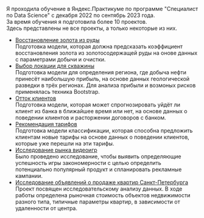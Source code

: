 Я проходила обучение в Яндекс.Практикуме по программе "Специалист по Data Science" с декабря 2022 по сентябрь 2023 года.  
За время обучения я подготовила более 10 проектов.    
Здесь представлены не все проекты, а только некоторые из них.   
- [Восстановление золота из руды](gold_recovery)  
Подготовка модели, которая должна предсказать коэффициент восстановления золота из золотосодержащей руды на онове данных с параметрами добычи и очистки. 
- [Выбор локации для скважины](well_location)  
Подготовка модели для определения региона, где добыча нефти принесёт наибольшую прибыль, на основе данных геологической разведки в трёх регионах. Для анализа прибыли и возмоных рисков применялась техника Bootstrap.    
- [Отток клиентов](customer_churn)    
Подготовка модели, которая может спрогнозировать уйдёт ли клиент из банка в ближайшее время или нет, на основе данных о поведении клиентов и расторжении договоров с банком.  
- [Рекомендация тарифов](tarif_mobile)      
Подготовка модели классификации, которая способна предложить клиентам новые тарифы на основе данных о поведении клиентов, которые уже перешли на эти тарифы.  
- [Исследование рынка видеоигр](games)    
Было проведено исследование, чтобы выявить определяющие успешность игры закономерности с целью определить потенциально популярный продукт и спланировать рекламные кампании.  
- [Исследование объявлений о продаже квартир Санкт-Петербурга](real_estate)    
Проект посвящен исследовательскому анализу данных. В ходе работы определена рыночная стоимость объектов недвижимости разного типа, типичные параметры квартир, в зависимости от удаленности от центра.   
